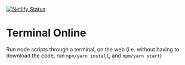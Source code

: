 [![Netlify Status](https://api.netlify.com/api/v1/badges/34aa881d-3fe3-46ae-8aea-da45d6713b55/deploy-status)](https://app.netlify.com/sites/terminalonline/deploys)

# Terminal Online

Run node scripts through a terminal, on the web (i.e. without having to download the code, run `npm/yarn install`, and `npm/yarn start`)
